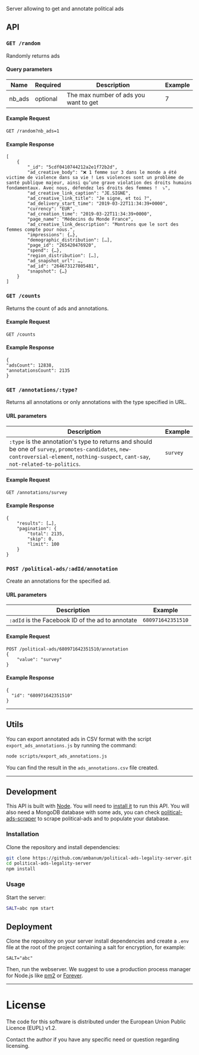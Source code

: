 Server allowing to get and annotate political ads

## API

### `GET /random`

Randomly returns ads

#### Query parameters

| Name  | Required | Description | Example |
| ----- | -------- | ----------- | ------- |
| nb_ads | optional | The max number of ads you want to get | 7 |

#### Example Request

	GET /random?nb_ads=1

#### Example Response

```
[
    {
        "_id": "5cdf0410744212a2e1f72b2d",
        "ad_creative_body": "❌ 1 femme sur 3 dans le monde a été victime de violence dans sa vie ! Les violences sont un problème de santé publique majeur, ainsi qu’une grave violation des droits humains fondamentaux. Avec nous, défendez les droits des femmes !  ⤵",
        "ad_creative_link_caption": "JE.SIGNE",
        "ad_creative_link_title": "Je signe, et toi ?",
        "ad_delivery_start_time": "2019-03-22T11:34:39+0000",
        "currency": "EUR",
        "ad_creation_time": "2019-03-22T11:34:39+0000",
        "page_name": "Médecins du Monde France",
        "ad_creative_link_description": "Montrons que le sort des femmes compte pour nous.",
        "impressions": {…},
        "demographic_distribution": […],
        "page_id": "265420476920",
        "spend": {…},
        "region_distribution": […],
        "ad_snapshot_url": …,
        "ad_id": "264673127805481",
        "snapshot": {…}
    }
]
```

### `GET /counts`

Returns the count of ads and annotations.

#### Example Request

	GET /counts

#### Example Response

```
{
"adsCount": 12838,
"annotationsCount": 2135
}
```

### `GET /annotations/:type?`

Returns all annotations or only annotations with the type specified in URL.

#### URL parameters

| Description | Example |
| ----------- | ------- |
| `:type` is the annotation's type to returns and should be one of `survey`, `promotes-candidates`, `new-controversial-element`, `nothing-suspect`, `cant-say`, `not-related-to-politics`. | `survey`

#### Example Request

	GET /annotations/survey

#### Example Response

```
{
    "results": […],
    "pagination": {
        "total": 2135,
        "skip": 0,
        "limit": 100
    }
}
```

### `POST /political-ads/:adId/annotation`

Create an annotations for the specified ad.

#### URL parameters

| Description | Example |
| ----------- | ------- |
| `:adId` is the Facebook ID of the ad to annotate | `680971642351510`

#### Example Request

	POST /political-ads/680971642351510/annotation
	{
		"value": "survey"
	}

#### Example Response

```
{
  "id": "680971642351510"
}
```

- - -

## Utils

You can export annotated ads in CSV format with the script `export_ads_annotations.js` by running the command:

```sh
node scripts/export_ads_annotations.js
```

You can find the result in the `ads_annotations.csv` file created.

- - -

## Development

This API is built with [Node](https://nodejs.org/en/). You will need to [install it](https://nodejs.org/en/download/) to run this API.
You will also need a MongoDB database with some ads, you can check [political-ads-scraper](https://github.com/ambanum/political-ads-scraper) to scrape political-ads and to populate your database.

### Installation

Clone the repository and install dependencies:

```sh
git clone https://github.com/ambanum/political-ads-legality-server.git
cd political-ads-legality-server
npm install
```

### Usage

Start the server:

```sh
SALT=abc npm start
```

## Deployment

Clone the repository on your server install dependencies and create a `.env` file at the root of the project containing a salt for encryption, for example:

```
SALT="abc"
```

Then, run the webserver.
We suggest to use a production process manager for Node.js like [pm2](https://github.com/Unitech/pm2) or [Forever](https://github.com/foreversd/forever#readme).

- - -

# License

The code for this software is distributed under the European Union Public Licence (EUPL) v1.2.

Contact the author if you have any specific need or question regarding licensing.
